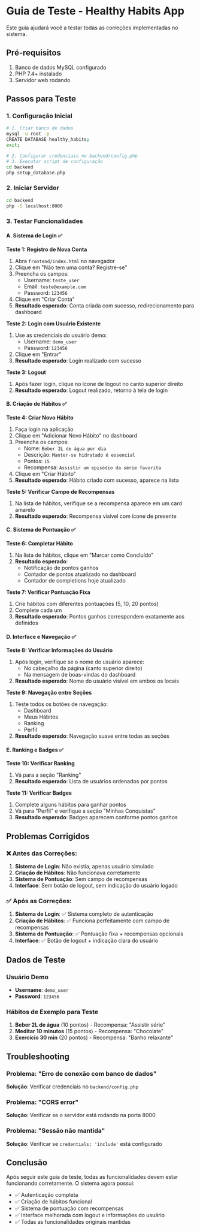 # Guia de Teste - Healthy Habits App

Este guia ajudará você a testar todas as correções implementadas no sistema.

## Pré-requisitos

1. Banco de dados MySQL configurado
2. PHP 7.4+ instalado
3. Servidor web rodando

## Passos para Teste

### 1. Configuração Inicial

```bash
# 1. Criar banco de dados
mysql -u root -p
CREATE DATABASE healthy_habits;
exit;

# 2. Configurar credenciais no backend/config.php
# 3. Executar script de configuração
cd backend
php setup_database.php
```

### 2. Iniciar Servidor

```bash
cd backend
php -S localhost:8000
```

### 3. Testar Funcionalidades

#### A. Sistema de Login ✅

**Teste 1: Registro de Nova Conta**
1. Abra `frontend/index.html` no navegador
2. Clique em "Não tem uma conta? Registre-se"
3. Preencha os campos:
   - Username: `teste_user`
   - Email: `teste@example.com`
   - Password: `123456`
4. Clique em "Criar Conta"
5. **Resultado esperado**: Conta criada com sucesso, redirecionamento para dashboard

**Teste 2: Login com Usuário Existente**
1. Use as credenciais do usuário demo:
   - Username: `demo_user`
   - Password: `123456`
2. Clique em "Entrar"
3. **Resultado esperado**: Login realizado com sucesso

**Teste 3: Logout**
1. Após fazer login, clique no ícone de logout no canto superior direito
2. **Resultado esperado**: Logout realizado, retorno à tela de login

#### B. Criação de Hábitos ✅

**Teste 4: Criar Novo Hábito**
1. Faça login na aplicação
2. Clique em "Adicionar Novo Hábito" no dashboard
3. Preencha os campos:
   - Nome: `Beber 2L de água por dia`
   - Descrição: `Manter-se hidratado é essencial`
   - Pontos: `15`
   - Recompensa: `Assistir um episódio da série favorita`
4. Clique em "Criar Hábito"
5. **Resultado esperado**: Hábito criado com sucesso, aparece na lista

**Teste 5: Verificar Campo de Recompensas**
1. Na lista de hábitos, verifique se a recompensa aparece em um card amarelo
2. **Resultado esperado**: Recompensa visível com ícone de presente

#### C. Sistema de Pontuação ✅

**Teste 6: Completar Hábito**
1. Na lista de hábitos, clique em "Marcar como Concluído"
2. **Resultado esperado**: 
   - Notificação de pontos ganhos
   - Contador de pontos atualizado no dashboard
   - Contador de completions hoje atualizado

**Teste 7: Verificar Pontuação Fixa**
1. Crie hábitos com diferentes pontuações (5, 10, 20 pontos)
2. Complete cada um
3. **Resultado esperado**: Pontos ganhos correspondem exatamente aos definidos

#### D. Interface e Navegação ✅

**Teste 8: Verificar Informações do Usuário**
1. Após login, verifique se o nome do usuário aparece:
   - No cabeçalho da página (canto superior direito)
   - Na mensagem de boas-vindas do dashboard
2. **Resultado esperado**: Nome do usuário visível em ambos os locais

**Teste 9: Navegação entre Seções**
1. Teste todos os botões de navegação:
   - Dashboard
   - Meus Hábitos
   - Ranking
   - Perfil
2. **Resultado esperado**: Navegação suave entre todas as seções

#### E. Ranking e Badges ✅

**Teste 10: Verificar Ranking**
1. Vá para a seção "Ranking"
2. **Resultado esperado**: Lista de usuários ordenados por pontos

**Teste 11: Verificar Badges**
1. Complete alguns hábitos para ganhar pontos
2. Vá para "Perfil" e verifique a seção "Minhas Conquistas"
3. **Resultado esperado**: Badges aparecem conforme pontos ganhos

## Problemas Corrigidos

### ❌ Antes das Correções:
1. **Sistema de Login**: Não existia, apenas usuário simulado
2. **Criação de Hábitos**: Não funcionava corretamente
3. **Sistema de Pontuação**: Sem campo de recompensas
4. **Interface**: Sem botão de logout, sem indicação do usuário logado

### ✅ Após as Correções:
1. **Sistema de Login**: ✅ Sistema completo de autenticação
2. **Criação de Hábitos**: ✅ Funciona perfeitamente com campo de recompensas
3. **Sistema de Pontuação**: ✅ Pontuação fixa + recompensas opcionais
4. **Interface**: ✅ Botão de logout + indicação clara do usuário

## Dados de Teste

### Usuário Demo
- **Username**: `demo_user`
- **Password**: `123456`

### Hábitos de Exemplo para Teste
1. **Beber 2L de água** (10 pontos) - Recompensa: "Assistir série"
2. **Meditar 10 minutos** (15 pontos) - Recompensa: "Chocolate"
3. **Exercício 30 min** (20 pontos) - Recompensa: "Banho relaxante"

## Troubleshooting

### Problema: "Erro de conexão com banco de dados"
**Solução**: Verificar credenciais no `backend/config.php`

### Problema: "CORS error"
**Solução**: Verificar se o servidor está rodando na porta 8000

### Problema: "Sessão não mantida"
**Solução**: Verificar se `credentials: 'include'` está configurado

## Conclusão

Após seguir este guia de teste, todas as funcionalidades devem estar funcionando corretamente. O sistema agora possui:

- ✅ Autenticação completa
- ✅ Criação de hábitos funcional
- ✅ Sistema de pontuação com recompensas
- ✅ Interface melhorada com logout e informações do usuário
- ✅ Todas as funcionalidades originais mantidas
